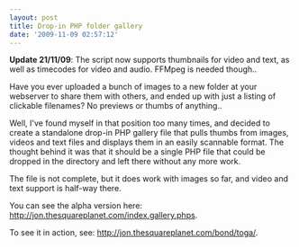 ```yaml
---
layout: post
title: Drop-in PHP folder gallery
date: '2009-11-09 02:57:12'
---
```


**Update 21/11/09**: The script now supports thumbnails for video and text, as well as timecodes for video and audio. FFMpeg is needed though..

Have you ever uploaded a bunch of images to a new folder at your webserver to share them with others, and ended up with just a listing of clickable filenames? No previews or thumbs of anything..

Well, I've found myself in that position too many times, and decided to create a standalone drop-in PHP gallery file that pulls thumbs from images, videos and text files and displays them in an easily scannable format. The thought behind it was that it should be a single PHP file that could be dropped in the directory and left there without any more work.

The file is not complete, but it does work with images so far, and video and text support is half-way there.

You can see the alpha version here: http://jon.thesquareplanet.com/index.gallery.phps.

To see it in action, see: http://jon.thesquareplanet.com/bond/toga/.